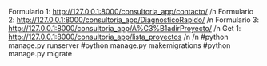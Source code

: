 Formulario 1: http://127.0.0.1:8000/consultoria_app/contacto/  /n
Formulario 2: http://127.0.0.1:8000/consultoria_app/DiagnosticoRapido/ /n 
Formulario 3: http://127.0.0.1:8000/consultoria_app/A%C3%B1adirProyecto/  /n
Get 1: http://127.0.0.1:8000/consultoria_app/lista_proyectos /n
/n
#python manage.py runserver #python manage.py makemigrations #python manage.py migrate
